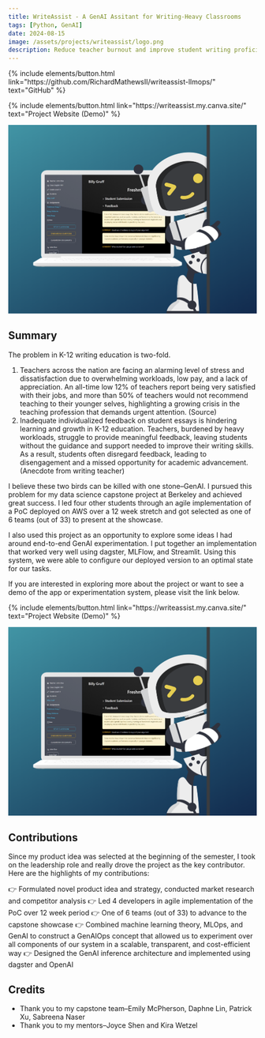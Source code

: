 ```yaml
---
title: WriteAssist - A GenAI Assitant for Writing-Heavy Classrooms
tags: [Python, GenAI]
date: 2024-08-15
image: /assets/projects/writeassist/logo.png
description: Reduce teacher burnout and improve student ​writing proficiency by equipping teachers with a ​classroom-aligned AI assistant that automates ​feedback generation and supports students with ​1:1 counseling.
---
```


<p class="text-center">
{% include elements/button.html link="https://github.com/RichardMathewsII/writeassist-llmops/" text="GitHub" %}
</p>

<p class="text-center">
{% include elements/button.html link="https://writeassist.my.canva.site/" text="Project Website (Demo)" %}
</p>

![frame1](/assets/projects/writeassist/PoC%20img.png)

## Summary
The problem in K-12 writing education is two-fold.

1. Teachers across the nation are facing an alarming level of stress and dissatisfaction due to overwhelming workloads, low pay, and a lack of appreciation. An all-time low 12% of teachers report being very satisfied with their jobs, and more than 50% of teachers would not recommend teaching to their younger selves, highlighting a growing crisis in the teaching profession that demands urgent attention. (Source)
2. Inadequate individualized feedback on student essays is hindering learning and growth in K-12 education. Teachers, burdened by heavy workloads, struggle to provide meaningful feedback, leaving students without the guidance and support needed to improve their writing skills. As a result, students often disregard feedback, leading to disengagement and a missed opportunity for academic advancement. (Anecdote from writing teacher)

I believe these two birds can be killed with one stone–GenAI. I pursued this problem for my data science capstone project at Berkeley and achieved great success. I led four other students through an agile implementation of a PoC deployed on AWS over a 12 week stretch and got selected as one of 6 teams (out of 33) to present at the showcase.

I also used this project as an opportunity to explore some ideas I had around end-to-end GenAI experimentation. I put together an implementation that worked very well using dagster, MLFlow, and Streamlit. Using this system, we were able to configure our deployed version to an optimal state for our tasks.

If you are interested in exploring more about the project or want to see a demo of the app or experimentation system, please visit the link below.

<p class="text-center">
{% include elements/button.html link="https://writeassist.my.canva.site/" text="Project Website (Demo)" %}
</p>

![frame1](/assets/projects/writeassist/PoC%20img.png)

## Contributions
Since my product idea was selected at the beginning of the semester, I took on the leadership role and really drove the project as the key contributor. Here are the highlights of my contributions:

👉 Formulated novel product idea and strategy, conducted market research and competitor analysis
👉 Led 4 developers in agile implementation of the PoC over 12 week period
👉 One of 6 teams (out of 33) to advance to the capstone showcase
👉 Combined machine learning theory, ​MLOps, and GenAI to construct a ​GenAIOps concept that allowed us to ​experiment over all components of our ​system in a scalable, transparent, and ​cost-efficient way
👉 Designed the GenAI inference architecture and implemented using dagster and OpenAI

## Credits
* Thank you to my capstone team–Emily McPherson, Daphne Lin, Patrick Xu, Sabreena Naser
* Thank you to my mentors–Joyce Shen and Kira Wetzel